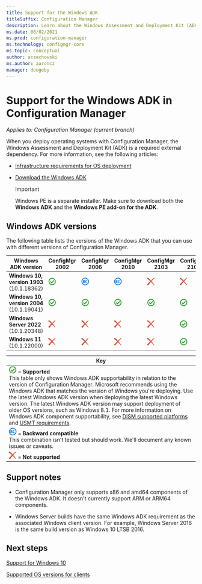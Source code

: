 ```yaml
---
title: Support for the Windows ADK
titleSuffix: Configuration Manager
description: Learn about the Windows Assessment and Deployment Kit (ADK) versions that are supported for OS deployment with Configuration Manager.
ms.date: 08/02/2021
ms.prod: configuration-manager
ms.technology: configmgr-core
ms.topic: conceptual
author: aczechowski
ms.author: aaroncz
manager: dougeby
---
```


# Support for the Windows ADK in Configuration Manager

*Applies to: Configuration Manager (current branch)*

When you deploy operating systems with Configuration Manager, the Windows Assessment and Deployment Kit (ADK) is a required external dependency. For more information, see the following articles:

- [Infrastructure requirements for OS deployment](../../../osd/plan-design/infrastructure-requirements-for-operating-system-deployment.md#windows-adk)

- [Download the Windows ADK](/windows-hardware/get-started/adk-install)

    > [!IMPORTANT]
    > Windows PE is a separate installer. Make sure to download both the **Windows ADK** and the **Windows PE add-on for the ADK**.

## Windows ADK versions

The following table lists the versions of the Windows ADK that you can use with different versions of Configuration Manager.

| Windows ADK version | ConfigMgr 2002 | ConfigMgr 2006 | ConfigMgr 2010 | ConfigMgr 2103 | ConfigMgr 2107 |
|------------------------|----------------|----------------|----------------|----------------|----------------|
| **Windows 10, version 1903**<br>(10.1.18362) | ![Supported](media/green-check.png) | ![Backwards compatible](media/blue-compat.png) | ![Backwards compatible](media/blue-compat.png) | ![Not supported](media/red-x.png) | ![Not supported](media/red-x.png) |
| **Windows 10, version 2004**<br>(10.1.19041) | ![Supported](media/green-check.png) | ![Supported](media/green-check.png) | ![Supported](media/green-check.png) | ![Supported](media/green-check.png) | ![Supported](media/green-check.png) |
| **Windows Server 2022**<br>(10.1.20348) | ![Not supported](media/red-x.png) | ![Not supported](media/red-x.png) | ![Not supported](media/red-x.png) | ![Not supported](media/red-x.png) | ![Supported](media/green-check.png) |
| **Windows 11**<br>(10.1.22000) | ![Not supported](media/red-x.png) | ![Not supported](media/red-x.png) | ![Not supported](media/red-x.png) | ![Not supported](media/red-x.png) | ![Supported](media/green-check.png) |

|Key|
|--|
| ![Supported](media/green-check.png) = **Supported** <br/> This table only shows Windows ADK supportability in relation to the version of Configuration Manager. Microsoft recommends using the Windows ADK that matches the version of Windows you're deploying. Use the latest Windows ADK version when deploying the latest Windows version. The latest Windows ADK version may support deployment of older OS versions, such as Windows 8.1.<!-- SCCMDocs issue 1229 --> For more information on Windows ADK component supportability, see [DISM supported platforms](/windows-hardware/manufacture/desktop/dism-supported-platforms) and [USMT requirements](/windows/deployment/usmt/usmt-requirements#bkmk-1). |
| ![Backwards compatible](media/blue-compat.png)  = **Backward compatible** <br/> This combination isn't tested but should work. We'll document any known issues or caveats. |
| ![Not supported](media/red-x.png) = **Not supported** |

## Support notes

- Configuration Manager only supports x86 and amd64 components of the Windows ADK. It doesn't currently support ARM or ARM64 components.

- Windows Server builds have the same Windows ADK requirement as the associated Windows client version. For example, Windows Server 2016 is the same build version as Windows 10 LTSB 2016.

## Next steps

[Support for Windows 10](support-for-windows-10.md)

[Supported OS versions for clients](supported-operating-systems-for-clients-and-devices.md)
